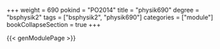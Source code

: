 +++
weight = 690
pokind = "PO2014"
title = "physik690"
degree = "bsphysik2"
tags = ["bsphysik2", "physik690"]
categories = ["module"]
bookCollapseSection = true
+++

{{< genModulePage >}}
